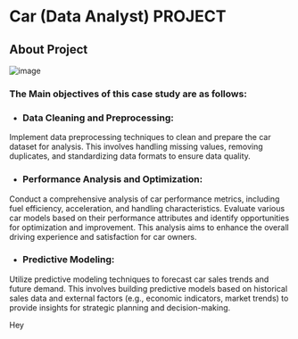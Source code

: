 # Car (Data Analyst) PROJECT
## About Project

 ![image](https://github.com/VishalMurya/Cars-Data_Analysis-/assets/146605505/7403615a-3a7a-4882-9245-ae7ecd68b165)

### The Main objectives of this case study are as follows:

* ### Data Cleaning and Preprocessing:

 Implement data preprocessing techniques to clean and prepare the car dataset for analysis. This involves handling missing values, removing duplicates, and standardizing data formats to ensure data quality.
* ### Performance Analysis and Optimization:

Conduct a comprehensive analysis of car performance metrics, including fuel efficiency, acceleration, and handling characteristics. Evaluate various car models based on their performance attributes and identify opportunities for optimization and improvement. This analysis aims to enhance the overall driving experience and satisfaction for car owners.

* ### Predictive Modeling:

 Utilize predictive modeling techniques to forecast car sales trends and future demand. This involves building predictive models based on historical sales data and external factors (e.g., economic indicators, market trends) to provide insights for strategic planning and decision-making.
 

Hey 